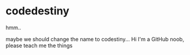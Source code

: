 # codedestiny
hmm..

maybe we should change the name to codestiny...
Hi I'm a GitHub noob, please teach me the things
